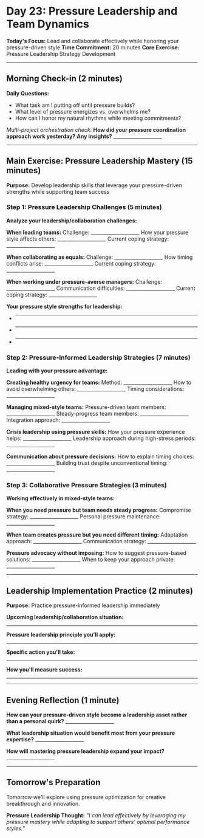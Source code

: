 # Day 23: Pressure Leadership and Team Dynamics

**Today's Focus:** Lead and collaborate effectively while honoring your pressure-driven style
**Time Commitment:** 20 minutes
**Core Exercise:** Pressure Leadership Strategy Development

---

## Morning Check-in (2 minutes)

**Daily Questions:**
- What task am I putting off until pressure builds?
- What level of pressure energizes vs. overwhelms me?
- How can I honor my natural rhythms while meeting commitments?

*Multi-project orchestration check:*
**How did your pressure coordination approach work yesterday? Any insights?** ____________________

---

## Main Exercise: Pressure Leadership Mastery (15 minutes)

**Purpose:** Develop leadership skills that leverage your pressure-driven strengths while supporting team success

### Step 1: Pressure Leadership Challenges (5 minutes)

**Analyze your leadership/collaboration challenges:**

**When leading teams:**
Challenge: ____________________
How your pressure style affects others: ____________________
Current coping strategy: ____________________

**When collaborating as equals:**
Challenge: ____________________
How timing conflicts arise: ____________________
Current coping strategy: ____________________

**When working under pressure-averse managers:**
Challenge: ____________________
Communication difficulties: ____________________
Current coping strategy: ____________________

**Your pressure style strengths for leadership:**
- ____________________
- ____________________
- ____________________

### Step 2: Pressure-Informed Leadership Strategies (7 minutes)

**Leading with your pressure advantage:**

**Creating healthy urgency for teams:**
Method: ____________________
How to avoid overwhelming others: ____________________
Timing considerations: ____________________

**Managing mixed-style teams:**
Pressure-driven team members: ____________________
Steady-progress team members: ____________________
Integration approach: ____________________

**Crisis leadership using pressure skills:**
How your pressure experience helps: ____________________
Leadership approach during high-stress periods: ____________________

**Communication about pressure decisions:**
How to explain timing choices: ____________________
Building trust despite unconventional timing: ____________________

### Step 3: Collaborative Pressure Strategies (3 minutes)

**Working effectively in mixed-style teams:**

**When you need pressure but team needs steady progress:**
Compromise strategy: ____________________
Personal pressure maintenance: ____________________

**When team creates pressure but you need different timing:**
Adaptation approach: ____________________
Communication strategy: ____________________

**Pressure advocacy without imposing:**
How to suggest pressure-based solutions: ____________________
When to keep your approach private: ____________________

---

## Leadership Implementation Practice (2 minutes)

**Purpose:** Practice pressure-informed leadership immediately

**Upcoming leadership/collaboration situation:**
____________________

**Pressure leadership principle you'll apply:**
____________________

**Specific action you'll take:**
____________________

**How you'll measure success:**
____________________

---

## Evening Reflection (1 minute)

**How can your pressure-driven style become a leadership asset rather than a personal quirk?** ____________________

**What leadership situation would benefit most from your pressure expertise?** ____________________

**How will mastering pressure leadership expand your impact?** ____________________

---

## Tomorrow's Preparation
Tomorrow we'll explore using pressure optimization for creative breakthrough and innovation.

**Pressure Leadership Thought:**
*"I can lead effectively by leveraging my pressure mastery while adapting to support others' optimal performance styles."*